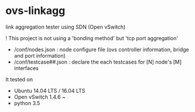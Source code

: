# ovs-linkagg
link aggregation tester using SDN (Open vSwitch)

! This project is not using a 'bonding method' but 'tcp port aggregation'

- /conf/nodes.json : node configure file (ovs controller information, bridge and port information)
- /conf/testcase##.json : declare the each testcases for [N] node's [M] interfaces

It tested on
- Ubuntu 14.04 LTS / 16.04 LTS
- Open vSwitch 1.4.6 ~
- python 3.5

